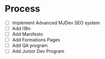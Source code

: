 # Process

- [ ] Implement Advanced MJDev SEO system
- [ ] Add i18n
- [ ] Add Manifesto
- [ ] Add Formations Pages
- [ ] Add QA program
- [ ] Add Junior Dev Program
